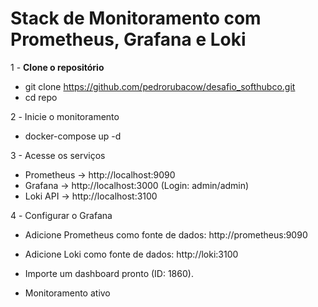 # Stack de Monitoramento com Prometheus, Grafana e Loki

1️ - **Clone o repositório**  
- git clone https://github.com/pedrorubacow/desafio_softhubco.git
- cd repo

2️ - Inicie o monitoramento

- docker-compose up -d

3 - Acesse os serviços

- Prometheus → http://localhost:9090
- Grafana → http://localhost:3000 (Login: admin/admin)
- Loki API → http://localhost:3100


4️ - Configurar o Grafana

- Adicione Prometheus como fonte de dados: http://prometheus:9090
- Adicione Loki como fonte de dados: http://loki:3100
- Importe um dashboard pronto (ID: 1860).

- Monitoramento ativo
